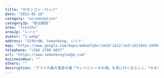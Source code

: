 ```yaml
---
title: "セモンコン・ロッジ"
date: "2023-05-10"
category: "accomodation"
categoryJp: "宿泊施設"
area: "lesotho"
areaJp: "レソト"
avator: "1.webp"
address: "524V+QW, Semonkong, レソト"
map: "https://www.google.com/maps/embed?pb=!1m18!1m12!1m3!1d13842.949945632985!2d28.033386815957265!3d-29.842998289744656!2m3!1f0!2f0!3f0!3m2!1i1024!2i768!4f13.1!3m3!1m2!1s0x1e8c83b7b647f4e1%3A0x8dc3c9dd89957778!2sSemonkong%20Lodge!5e0!3m2!1sja!2sus!4v1709719265407!5m2!1sja!2sus"
telephone: "+266 2700 6037"
url: "https://www.semonkonglodge.com"
businessHour: ""
others: ""
description: "アフリカ最大落差の滝「マレツニャーネの滝」を見に行くならここ、「セモンコン・ロッジ」がオススメ！ 馬に乗って滝を見に行くオプショナルツアーに申し込めます。"
---
```

